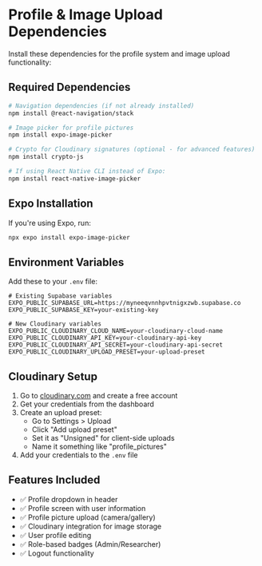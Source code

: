# Profile & Image Upload Dependencies

Install these dependencies for the profile system and image upload functionality:

## Required Dependencies

```bash
# Navigation dependencies (if not already installed)
npm install @react-navigation/stack

# Image picker for profile pictures
npm install expo-image-picker

# Crypto for Cloudinary signatures (optional - for advanced features)
npm install crypto-js

# If using React Native CLI instead of Expo:
npm install react-native-image-picker
```

## Expo Installation

If you're using Expo, run:

```bash
npx expo install expo-image-picker
```

## Environment Variables

Add these to your `.env` file:

```env
# Existing Supabase variables
EXPO_PUBLIC_SUPABASE_URL=https://myneeqvnnhpvtnigxzwb.supabase.co
EXPO_PUBLIC_SUPABASE_KEY=your-existing-key

# New Cloudinary variables
EXPO_PUBLIC_CLOUDINARY_CLOUD_NAME=your-cloudinary-cloud-name
EXPO_PUBLIC_CLOUDINARY_API_KEY=your-cloudinary-api-key
EXPO_PUBLIC_CLOUDINARY_API_SECRET=your-cloudinary-api-secret
EXPO_PUBLIC_CLOUDINARY_UPLOAD_PRESET=your-upload-preset
```

## Cloudinary Setup

1. Go to [cloudinary.com](https://cloudinary.com) and create a free account
2. Get your credentials from the dashboard
3. Create an upload preset:
   - Go to Settings > Upload
   - Click "Add upload preset"
   - Set it as "Unsigned" for client-side uploads
   - Name it something like "profile_pictures"
4. Add your credentials to the `.env` file

## Features Included

- ✅ Profile dropdown in header
- ✅ Profile screen with user information
- ✅ Profile picture upload (camera/gallery)
- ✅ Cloudinary integration for image storage
- ✅ User profile editing
- ✅ Role-based badges (Admin/Researcher)
- ✅ Logout functionality
